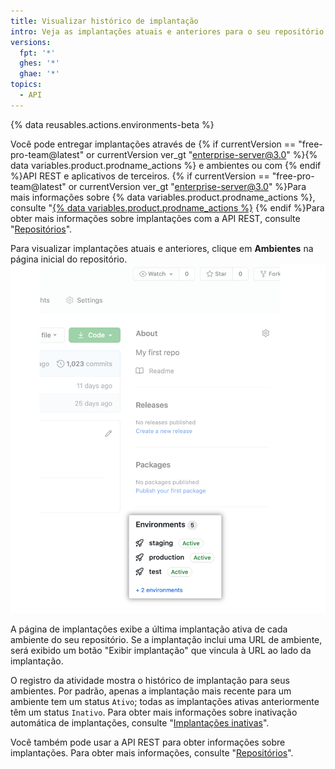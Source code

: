 ```yaml
---
title: Visualizar histórico de implantação
intro: Veja as implantações atuais e anteriores para o seu repositório.
versions:
  fpt: '*'
  ghes: '*'
  ghae: '*'
topics:
  - API
---
```


{% data reusables.actions.environments-beta %}

Você pode entregar implantações através de {% if currentVersion == "free-pro-team@latest" or currentVersion ver_gt "enterprise-server@3.0" %}{% data variables.product.prodname_actions %} e ambientes ou com {% endif %}API REST e aplicativos de terceiros. {% if currentVersion == "free-pro-team@latest" or currentVersion ver_gt "enterprise-server@3.0" %}Para mais informações sobre {% data variables.product.prodname_actions %}, consulte "[{% data variables.product.prodname_actions %}](/actions) {% endif %}Para obter mais informações sobre implantações com a API REST, consulte "[Repositórios](/rest/reference/repos#deployments)".

Para visualizar implantações atuais e anteriores, clique em **Ambientes** na página inicial do repositório. ![Ambientes](/assets/images/environments-sidebar.png)

A página de implantações exibe a última implantação ativa de cada ambiente do seu repositório. Se a implantação inclui uma URL de ambiente, será exibido um botão "Exibir implantação" que vincula à URL ao lado da implantação.

O registro da atividade mostra o histórico de implantação para seus ambientes. Por padrão, apenas a implantação mais recente para um ambiente tem um status `Ativo`; todas as implantações ativas anteriormente têm um status `Inativo`. Para obter mais informações sobre inativação automática de implantações, consulte "[Implantações inativas](/rest/reference/repos#inactive-deployments)".

Você também pode usar a API REST para obter informações sobre implantações. Para obter mais informações, consulte "[Repositórios](/rest/reference/repos#deployments)".
